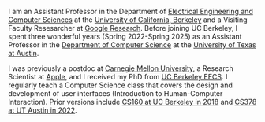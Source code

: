 I am an Assistant Professor in the Department of [Electrical Engineering and Computer Sciences][eecs] at the [University of California, Berkeley][berkeley] and a Visiting Faculty Resesarcher at [Google Research][googleresearch]. Before joining UC Berkeley, I spent three wonderful years (Spring 2022-Spring 2025) as an Assistant Professor in the [Department of Computer Science][utcs] at the [University of Texas at Austin][utaustin].  

I was previously a postdoc at [Carnegie Mellon University][cmu], a Research Scientist at [Apple][apple], and I received my PhD from [UC Berkeley EECS][eecs]. I regularly teach a Computer Science class that covers the design and development of user interfaces (Introduction to Human-Computer Interaction). Prior versions include [CS160 at UC Berkeley in 2018][coursewebsite] and [CS378 at UT Austin in 2022][coursewebsiteut].

[berkeley]: http://www.berkeley.edu
[maneesh]: http://vis.berkeley.edu/~maneesh/
[bjoern]: http://www.cs.berkeley.edu/~bjoern/
[eecs]: https://eecs.berkeley.edu/
[NDSEG]: https://ndseg.asee.org/ndseg_fellows/2015_awardees
[cs160]: http://classes.berkeley.edu/content/2018-summer-compsci-160-001-lec-001
[jeff]: https://www.cs.cmu.edu/~jbigham/
[coursewebsite]: https://amypavel.com/teaching/cs160su18/
[coursewebsiteut]: https://amypavel.com/teaching/cs378sp22/
[apple]: https://machinelearning.apple.com/
[cmu]: https://www.hcii.cmu.edu/
[NDSEGgeneral]: https://ndseg.sysplus.com/
[utcs]: https://www.cs.utexas.edu/
[utaustin]: https://www.utexas.edu/
[googleresearch]: https://research.google/
